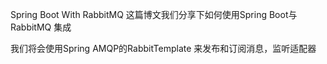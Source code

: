 Spring Boot With RabbitMQ
这篇博文我们分享下如何使用Spring Boot与RabbitMQ 集成

我们将会使用Spring AMQP的RabbitTemplate 来发布和订阅消息，监听适配器